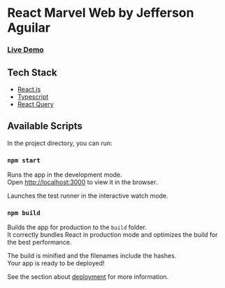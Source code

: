 # React Marvel Web by Jefferson Aguilar

### [Live Demo](https://jeffersonaguilar95.github.io/react-marvel/)

## Tech Stack

- [React.js](https://github.com/facebook/react)
- [Typescript](https://github.com/microsoft/TypeScript)
- [React Query](https://github.com/tannerlinsley/react-query)

## Available Scripts

In the project directory, you can run:

### `npm start`

Runs the app in the development mode.<br />
Open [http://localhost:3000](http://localhost:3000) to view it in the browser.

Launches the test runner in the interactive watch mode.<br />

### `npm build`

Builds the app for production to the `build` folder.<br />
It correctly bundles React in production mode and optimizes the build for the best performance.

The build is minified and the filenames include the hashes.<br />
Your app is ready to be deployed!

See the section about [deployment](https://facebook.github.io/create-react-app/docs/deployment) for more information.
